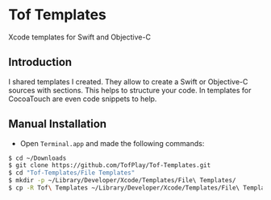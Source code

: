 # Tof Templates
Xcode templates for Swift and Objective-C

## Introduction

I shared templates I created. They allow to create a Swift or Objective-C sources with sections. This helps to structure your code. In templates for CocoaTouch are even code snippets to help.

## Manual Installation 
* Open `Terminal.app` and made the following commands:
```bash
$ cd ~/Downloads
$ git clone https://github.com/TofPlay/Tof-Templates.git
$ cd "Tof-Templates/File Templates"
$ mkdir -p ~/Library/Developer/Xcode/Templates/File\ Templates/
$ cp -R Tof\ Templates ~/Library/Developer/Xcode/Templates/File\ Templates/
``` 
